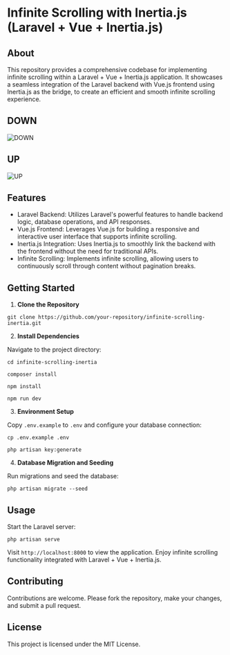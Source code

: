 # Infinite Scrolling with Inertia.js (Laravel + Vue + Inertia.js)

## About

This repository provides a comprehensive codebase for implementing infinite scrolling within a Laravel + Vue + Inertia.js application. It showcases a seamless integration of the Laravel backend with Vue.js frontend using Inertia.js as the bridge, to create an efficient and smooth infinite scrolling experience.

## DOWN

![DOWN](https://ioborin22.com/DOWN-ezgif.com-optimize.gif)

## UP

![UP](https://ioborin22.com/UP-ezgif.com-video-to-gif-converter.gif)

## Features

- Laravel Backend: Utilizes Laravel's powerful features to handle backend logic, database operations, and API responses.
- Vue.js Frontend: Leverages Vue.js for building a responsive and interactive user interface that supports infinite scrolling.
- Inertia.js Integration: Uses Inertia.js to smoothly link the backend with the frontend without the need for traditional APIs.
- Infinite Scrolling: Implements infinite scrolling, allowing users to continuously scroll through content without pagination breaks.

## Getting Started

1. **Clone the Repository**

`git clone https://github.com/your-repository/infinite-scrolling-inertia.git`

2. **Install Dependencies**

Navigate to the project directory:

`cd infinite-scrolling-inertia`

`composer install`

`npm install`

`npm run dev`

3. **Environment Setup**

Copy `.env.example` to `.env` and configure your database connection:

`cp .env.example .env`

`php artisan key:generate`

4. **Database Migration and Seeding**

Run migrations and seed the database:

`php artisan migrate --seed`

## Usage

Start the Laravel server:

`php artisan serve`


Visit `http://localhost:8000` to view the application. Enjoy infinite scrolling functionality integrated with Laravel + Vue + Inertia.js.

## Contributing

Contributions are welcome. Please fork the repository, make your changes, and submit a pull request.

## License

This project is licensed under the MIT License.

